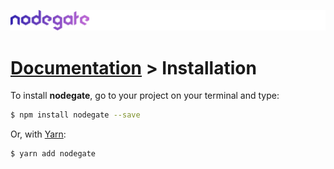 ![nodegate](../images/logo-documentation.png)

# [Documentation](README.md) > Installation

To install **nodegate**, go to your project on your terminal and type:

```bash
$ npm install nodegate --save
```

Or, with [Yarn][url-yarn]:

```bash
$ yarn add nodegate
```

[url-yarn]: https://yarnpkg.com/lang/en/
